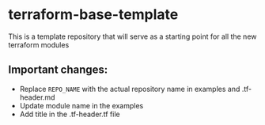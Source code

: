 # terraform-base-template

This is a template repository that will serve as a starting point for all the new terraform modules

## Important changes:
- Replace `REPO_NAME` with the actual repository name in examples and .tf-header.md
- Update module name in the examples
- Add title in the .tf-header.tf file
